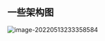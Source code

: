 ## 一些架构图

![image-20220513233358584](https://picture-bucket-1306212000.cos.ap-nanjing.myqcloud.com/markdown/202205132333752.png)